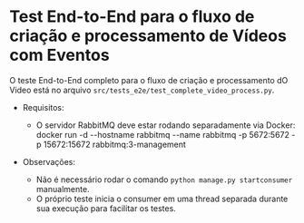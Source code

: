 # Test End-to-End para o fluxo de criação e processamento de Vídeos com Eventos

O teste End-to-End completo para o fluxo de criação e processamento dO Video está no arquivo `src/tests_e2e/test_complete_video_process.py`.

- Requisitos:

  - O servidor RabbitMQ deve estar rodando separadamente via Docker:
    docker run -d --hostname rabbitmq --name rabbitmq -p 5672:5672 -p 15672:15672 rabbitmq:3-management

- Observações:
  - Não é necessário rodar o comando `python manage.py startconsumer` manualmente.
  - O próprio teste inicia o consumer em uma thread separada durante sua execução para facilitar os testes.
